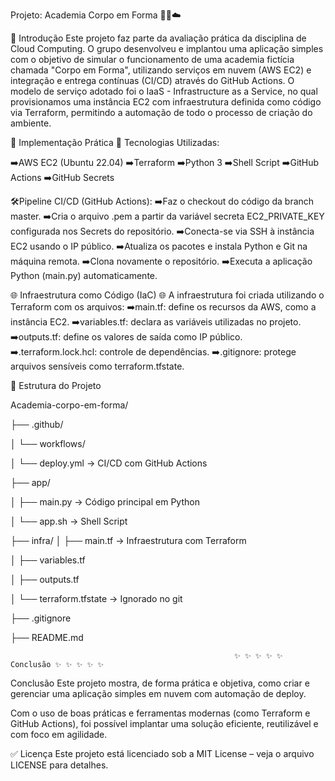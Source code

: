 Projeto: Academia Corpo em Forma 🏋️‍♀️☁️

 📖 Introdução
Este projeto faz parte da avaliação prática da disciplina de Cloud Computing. O grupo desenvolveu e implantou uma aplicação simples com o objetivo de simular o funcionamento de uma academia fictícia chamada "Corpo em Forma", utilizando serviços em nuvem (AWS EC2) e integração e entrega contínuas (CI/CD) através do GitHub Actions.
O modelo de serviço adotado foi o IaaS - Infrastructure as a Service, no qual provisionamos uma instância EC2 com infraestrutura definida como código via Terraform, permitindo a automação de todo o processo de criação do ambiente.


 🔧 Implementação Prática
 🚀 Tecnologias Utilizadas:

➡️AWS EC2 (Ubuntu 22.04)
➡️Terraform
➡️Python 3
➡️Shell Script
➡️GitHub Actions
➡️GitHub Secrets



🛠️Pipeline CI/CD (GitHub Actions):
➡️Faz o checkout do código da branch master.
➡️Cria o arquivo .pem a partir da variável secreta EC2_PRIVATE_KEY configurada nos Secrets do repositório.
➡️Conecta-se via SSH à instância EC2 usando o IP público.
➡️Atualiza os pacotes e instala Python e Git na máquina remota.
➡️Clona novamente o repositório.
➡️Executa a aplicação Python (main.py) automaticamente.



 🌐 Infraestrutura como Código (IaC)
    🌐 A infraestrutura foi criada utilizando o Terraform com os arquivos:
➡️main.tf: define os recursos da AWS, como a instância EC2.
➡️variables.tf: declara as variáveis utilizadas no projeto.
➡️outputs.tf: define os valores de saída como IP público.
➡️.terraform.lock.hcl: controle de dependências.
➡️.gitignore: protege arquivos sensíveis como terraform.tfstate.


 📁 Estrutura do Projeto

 Academia-corpo-em-forma/

 
├── .github/


│   └── workflows/


│       └── deploy.yml          → CI/CD com GitHub Actions


├── app/


│   ├── main.py                 → Código principal em Python


│   └── app.sh                  → Shell Script


├── infra/
│   ├── main.tf                 → Infraestrutura com Terraform


│   ├── variables.tf


│   ├── outputs.tf


│   └── terraform.tfstate       → Ignorado no git


├── .gitignore


├── README.md



                                                      ✨ ✨ ✨ ✨ ✨  Conclusão ✨ ✨ ✨ ✨ ✨ 

Conclusão
Este projeto mostra, de forma prática e objetiva, como criar e gerenciar uma aplicação simples em nuvem com automação de deploy.

Com o uso de boas práticas e ferramentas modernas (como Terraform e GitHub Actions), foi possível implantar uma solução eficiente, reutilizável e com foco em agilidade.



✅ Licença
Este projeto está licenciado sob a MIT License – veja o arquivo LICENSE para detalhes.
